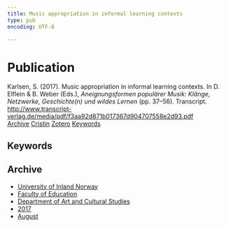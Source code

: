 ```yaml
---
title: Music appropriation in informal learning contexts
type: pub
encoding: UTF-8

---
```

<h1>Publication</h1>
<article id="csl-bib-container-MKCH42V5" class="csl-bib-container">
  <div class="csl-bib-body"> <div class="csl-entry">Karlsen, S. (2017). Music appropriation in informal learning contexts. In D. Elflein &#38; B. Weber (Eds.), <i>Aneignungsformen populärer Musik: Klänge, Netzwerke, Geschichte(n) und wildes Lernen</i> (pp. 37–56). Transcript. <a href="http://www.transcript-verlag.de/media/pdf/f3aa92d871b017367d904707558e2d93.pdf">http://www.transcript-verlag.de/media/pdf/f3aa92d871b017367d904707558e2d93.pdf</a></div> </div>
  <div class="csl-bib-buttons">
    <a href="#taxonomy-article-MKCH42V5" alt="archive" class="csl-bib-button">Archive</a>
    <a href="https://app.cristin.no/results/show.jsf?id=1485209" alt="Cristin" class="csl-bib-button">Cristin</a>
    <a href="http://zotero.org/groups/5881554/items/MKCH42V5" alt="Zotero" class="csl-bib-button">Zotero</a>
    <a href="#keywords-article-MKCH42V5" alt="keywords" class="csl-bib-button">Keywords</a>
  </div>
  <div id="csl-bib-meta-container-MKCH42V5"></div>
</article>
<div id="csl-bib-meta-MKCH42V5" class="csl-bib-meta">
  <article id="keywords-article-MKCH42V5" class="keywords-article">
    <h1>Keywords</h1>
    
  </article>
  <article id="taxonomy-article-MKCH42V5" class="taxonomy-article">
    <h1>Archive</h1>
    <ul>
      <li><a href="{{< params subfolder >}}en/archive/?key=3DCRN523">University of Inland Norway</a></li>
      <li><a href="{{< params subfolder >}}en/archive/?key=WYNZA47F">Faculty of Education</a></li>
      <li><a href="{{< params subfolder >}}en/archive/?key=VBB2T4VJ">Department of Art and Cultural Studies</a></li>
      <li><a href="{{< params subfolder >}}en/archive/?key=5F26UTRK">2017</a></li>
      <li><a href="{{< params subfolder >}}en/archive/?key=PQZEATI8">August</a></li>
    </ul>
  </article>
</div>
